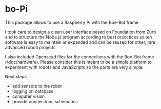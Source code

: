 # bo-Pi
This package allows to use a Raspberry Pi with the Boe-Bot frame.

I took care to design a clean user interface based on Foundation from Zurb and to structure the Node.js program according to best pracctices so teh software is easy to maintain or expanded and can be reused for other, mre advanced roboti projects.

I also included Openscad files for the connecitons with the Boe-Bot frame (/doc/hardware). Please consider this is meant to be a simple platform to experiment with robots and JavaScripts so the parts are very simple.

Next steps
- add sensors to the robot
- logging on database
- computer vision
- provide connecitons schematics
